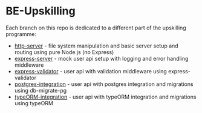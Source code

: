 # BE-Upskilling

Each branch on this repo is dedicated to a different part of the upskilling programme:

* [http-server](https://github.com/diogo-SG/BE-Upskilling/tree/http-server) - file system manipulation and basic server setup and routing using pure Node.js (no Express)
* [express-server](https://github.com/diogo-SG/BE-Upskilling/tree/express-server) - mock user api setup with logging and error handling middleware
* [express-validator](https://github.com/diogo-SG/BE-Upskilling/tree/express-validator) - user api with validation middleware using express-validator
* [postgres-integration](https://github.com/diogo-SG/BE-Upskilling/tree/postgres-integration) - user api with postgres integration and migrations using db-migrate-pg
* [typeORM-integration](https://github.com/diogo-SG/BE-Upskilling/tree/typeORM-integration) - user api with typeORM integration and migrations using typeORM